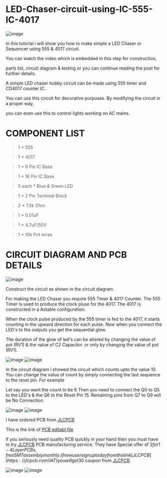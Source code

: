 # LED-Chaser-circuit-using-IC-555-IC-4017

![image](https://user-images.githubusercontent.com/19898602/141060395-bf677e26-b847-48d5-9800-b2e6bd2a6b66.png)
  
  
  In this tutorial i will show you how to make simple a LED Chaser or Sequencer using 555 & 4017 circuit. 
  
  You can watch the video which is embedded in this step for construction, 
  
  parts list, circuit diagram & testing or you can continue reading the post for further details.
  
  A simple LED chaser hobby circuit can be made using 555 timer and CD4017 counter IC. 
  
  You can use this circuit for decorative purposes. By modifying the circuit in a proper way, 
  
  you can even use this to control lights working on AC mains.
  
  # COMPONENT LIST
  
>  1 * 555 

> 1 * 4017 

> 1 * 8 Pin IC Base 

> 1 * 16 Pin IC Base 

> 5 each * Blue & Green LED 

> 1 * 2 Pin Terminal Block 

> 2 * 1.5k Ohm

> 1 * 0.01uF

> 1 * 4.7uF/50V

> 1 * 10k Pot wires 


#  CIRCUIT DIAGRAM AND PCB DETAILS

![image](https://user-images.githubusercontent.com/19898602/141062055-e9f6e404-a53a-491a-adfe-304eb1c7a9f7.png)

Construct the circuit as shown in the circuit diagram.

For making the LED Chaser you require 555 Timer & 4017 Counter. The 555 Timer is used to produce the clock pluse for the 4017. The 4017 is constructed in a Astable configuration.

When the clock pulse produced by the 555 timer is fed to the 4017, it starts counting in the upward direction for each pulse. Now when you connect the LED's to the outputs you get the sequential glow.

The duration of the glow of led's can be altered by changing the value of pot (RV1) & the value of C2 Capacitor. or only by changing the value of pot (RV1).

![image](https://user-images.githubusercontent.com/19898602/141062382-0819ee2b-937e-4119-8f55-4a9ca0f4d99d.png)
![image](https://user-images.githubusercontent.com/19898602/141062423-9db2b854-c1d8-4a00-8077-bdf87100fb78.png)


In the circuit diagram i showed the circuit which counts upto the value 10. You can change the value of count by simply connecting the last sequence to the reset pin. For example

Let say you want the count to be 6
Then you need to connect the Q0 to Q5 to the LED's & the Q6 to the Reset Pin 15.
Remaining pins from Q7 to Q9 will be No Connection.

![image](https://user-images.githubusercontent.com/19898602/141063331-f61b3938-40ce-4e22-8ba7-7e1550a2d39c.png)
![image](https://user-images.githubusercontent.com/19898602/141063382-a7b48761-2c2f-4bfb-a49e-d2cfdeb4fde8.png)

I have ordered PCB from [JLCPCB](https://jlcpcb.com/IAT )

This is the link of [PCB editabl file](https://oshwlab.com/sharmaz747/multipurpose-pcb)

If you seriously need quality PCB quickly in your hand then you must have to try [JLCPCB](https://jlcpcb.com/IAT ) PCB manufacturing service.
They have Special offer of $2 for 1-4 Layer PCBs, free SMT assembly monthly.
If new user signup today from this link [JLCPCB](https://jlcpcb.com/IAT ) you will get 30$ coupon from [JLCPCB](https://jlcpcb.com/IAT ).


![image](https://user-images.githubusercontent.com/19898602/141063631-00b80017-3a14-4f6e-8667-e8f319461847.png)
![image](https://user-images.githubusercontent.com/19898602/141063700-9e80d188-2150-4fbb-83cb-11e2e995e55e.png)




